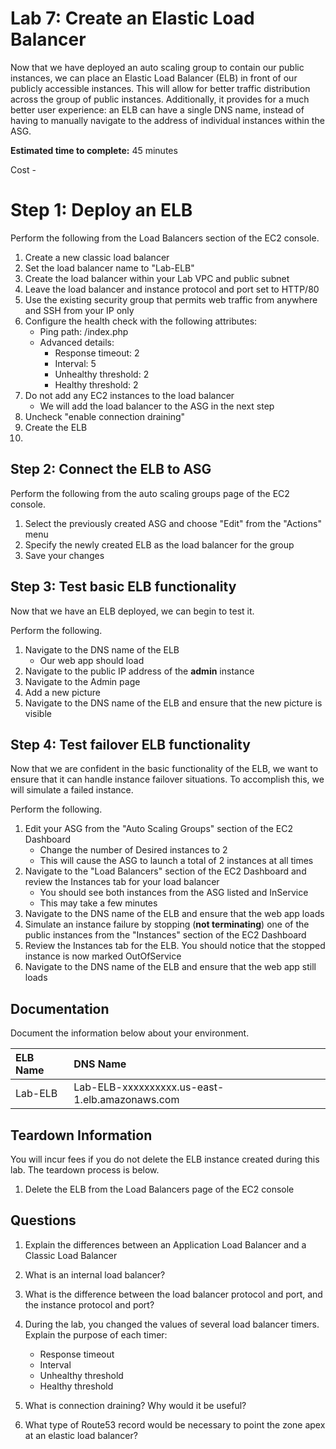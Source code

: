 # Lab 7: Create an Elastic Load Balancer

Now that we have deployed an auto scaling group to contain our public instances, we can place an Elastic Load Balancer (ELB) in front of our publicly accessible instances. This will allow for better traffic distribution across the group of public instances. Additionally, it provides for a much better user experience: an ELB can have a single DNS name, instead of having to manually navigate to the address of individual instances within the ASG.

**Estimated time to complete:** 45 minutes

Cost - 

# Step 1: Deploy an ELB

Perform the following from the Load Balancers section of the EC2 console.

1. Create a new classic load balancer
2. Set the load balancer name to "Lab-ELB"
3. Create the load balancer within your Lab VPC and public subnet
4. Leave the load balancer and instance protocol and port set to HTTP/80
5. Use the existing security group that permits web traffic from anywhere and SSH from your IP only
6. Configure the health check with the following attributes:
    * Ping path: /index.php
    * Advanced details:
      * Response timeout: 2
      * Interval: 5
      * Unhealthy threshold: 2
      * Healthy threshold: 2
7. Do not add any EC2 instances to the load balancer
    * We will add the load balancer to the ASG in the next step
8. Uncheck "enable connection draining"
9. Create the ELB
10. 

## Step 2: Connect the ELB to ASG

Perform the following from the auto scaling groups page of the EC2 console.

1. Select the previously created ASG and choose "Edit" from the "Actions" menu
2. Specify the newly created ELB as the load balancer for the group
3. Save your changes

## Step 3: Test basic ELB functionality

Now that we have an ELB deployed, we can begin to test it.

Perform the following.

1. Navigate to the DNS name of the ELB
    * Our web app should load
2. Navigate to the public IP address of the **admin** instance
3. Navigate to the Admin page
4. Add a new picture
5. Navigate to the DNS name of the ELB and ensure that the new picture is visible

## Step 4: Test failover ELB functionality

Now that we are confident in the basic functionality of the ELB, we want to ensure that it can handle instance failover situations. To accomplish this, we will simulate a failed instance.

Perform the following.

1. Edit your ASG from the "Auto Scaling Groups" section of the EC2 Dashboard
    * Change the number of Desired instances to 2
    * This will cause the ASG to launch a total of 2 instances at all times
2. Navigate to the "Load Balancers" section of the EC2 Dashboard and review the Instances tab for your load balancer
    * You should see both instances from the ASG listed and InService
    * This may take a few minutes
3. Navigate to the DNS name of the ELB and ensure that the web app loads
4. Simulate an instance failure by stopping (**not terminating**) one of the public instances from the "Instances" section of the EC2 Dashboard
5. Review the Instances tab for the ELB. You should notice that the stopped instance is now marked OutOfService
6. Navigate to the DNS name of the ELB and ensure that the web app still loads

## Documentation

Document the information below about your environment. 

| ELB Name | DNS Name                                       |
| :------- | :--------------------------------------------- |
| Lab-ELB  | Lab-ELB-xxxxxxxxxx.us-east-1.elb.amazonaws.com |

## Teardown Information

You will incur fees if you do not delete the ELB instance created during this lab. The teardown process is below.

1. Delete the ELB from the Load Balancers page of the EC2 console

## Questions

1. Explain the differences between an Application Load Balancer and a Classic Load Balancer

2. What is an internal load balancer?

3. What is the difference between the load balancer protocol and port, and the instance protocol and port?

4. During the lab, you changed the values of several load balancer timers. Explain the purpose of each timer:
    * Response timeout
    * Interval
    * Unhealthy threshold
    * Healthy threshold

5. What is connection draining? Why would it be useful?

6. What type of Route53 record would be necessary to point the zone apex at an elastic load balancer?
